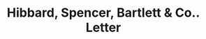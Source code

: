 ---
doi: 10.7916/D8F77QKF
date_other: '1889'
date_other_textual: '1889'
form: correspondence
genre:
- Letters (correspondence)
name:
- Hibbard, Spencer, Bartlett & Co.
object_in_context_url: https://biggert.cul.columbia.edu/items/view/ave_biggert_00202
subject_hierarchical_geographic:
- Chicago, Illinois, United States
subject_name:
- Hibbard, Spencer, Bartlett & Co.
title: Hibbard, Spencer, Bartlett & Co.. Letter
sort_title: Hibbard, Spencer, Bartlett & Co.. Letter
call_number: ave_biggert_00202
coordinates:
- 41.83694444444445,-87.68472222222222
pid: ave_biggert_00202
identifiers: ave_biggert_00202
canvas_id: ldpd:395477
permalink: "/items/ave_biggert_00202/"
layout: iiif-image-page
---